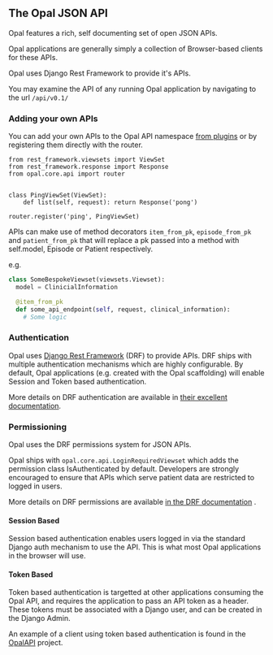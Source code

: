 ## The Opal JSON API

Opal features a rich, self documenting set of open JSON APIs.

Opal applications are generally simply a collection of Browser-based clients
for these APIs.

Opal uses Django Rest Framework to provide it's APIs.

You may examine the API of any running Opal application by navigating to the url `/api/v0.1/`

### Adding your own APIs

You can add your own APIs to the Opal API namespace [from plugins](plugins.md#adding-apis) or
by registering them directly with the router.

    from rest_framework.viewsets import ViewSet
    from rest_framework.response import Response
    from opal.core.api import router


    class PingViewSet(ViewSet):
        def list(self, request): return Response('pong')

    router.register('ping', PingViewSet)

APIs can make use of method decorators `item_from_pk`, `episode_from_pk` and `patient_from_pk` that will replace a pk passed into a method with self.model, Episode or Patient respectively.

e.g.

```python
class SomeBespokeViewset(viewsets.Viewset):
  model = ClinicialInformation

  @item_from_pk
  def some_api_endpoint(self, request, clinical_information):
    # Some logic

```

### Authentication

Opal uses
[Django Rest Framework](http://www.django-rest-framework.org/) (DRF) to
provide APIs. DRF ships with multiple authentication
mechanisms which are highly configurable. By default, Opal applications (e.g. created with
the Opal scaffolding) will enable Session and Token based authentication.

More details on DRF authentication are available in
[their excellent documentation](http://www.django-rest-framework.org/api-guide/authentication/).


### Permissioning

Opal uses the DRF permissions system for JSON APIs.

Opal ships with `opal.core.api.LoginRequiredViewset` which adds the permission class
IsAuthenticated by default. Developers are strongly encouraged to ensure that APIs which
serve patient data are restricted to logged in users.

More details on DRF permissions are available [in the DRF documentation](http://www.django-rest-framework.org/api-guide/permissions/)
.

#### Session Based
Session based authentication enables users logged in via the standard Django auth mechanism
to use the API. This is what most Opal applications in the browser will use.

#### Token Based
Token based authentication is targetted at other applications consuming the Opal API, and
requires the application to pass an API token as a header. These tokens must be associated
with a Django user, and can be created in the Django Admin.

An example of a client using token based authentication is found in the
[OpalAPI](https://github.com/openhealthcare/opalapi) project.
